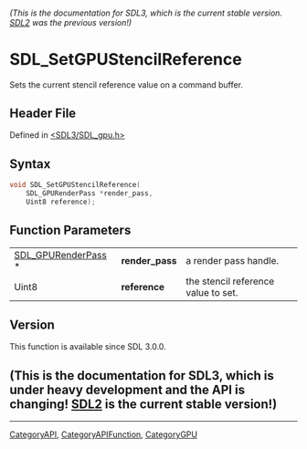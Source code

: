 ###### (This is the documentation for SDL3, which is the current stable version. [SDL2](https://wiki.libsdl.org/SDL2/) was the previous version!)
# SDL_SetGPUStencilReference

Sets the current stencil reference value on a command buffer.

## Header File

Defined in [<SDL3/SDL_gpu.h>](https://github.com/libsdl-org/SDL/blob/main/include/SDL3/SDL_gpu.h)

## Syntax

```c
void SDL_SetGPUStencilReference(
    SDL_GPURenderPass *render_pass,
    Uint8 reference);
```

## Function Parameters

|                                          |                 |                                     |
| ---------------------------------------- | --------------- | ----------------------------------- |
| [SDL_GPURenderPass](SDL_GPURenderPass) * | **render_pass** | a render pass handle.               |
| Uint8                                    | **reference**   | the stencil reference value to set. |

## Version

This function is available since SDL 3.0.0.

## (This is the documentation for SDL3, which is under heavy development and the API is changing! [SDL2](https://wiki.libsdl.org/SDL2/) is the current stable version!)



----
[CategoryAPI](CategoryAPI), [CategoryAPIFunction](CategoryAPIFunction), [CategoryGPU](CategoryGPU)

